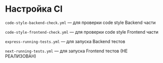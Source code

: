 # Настройка CI 

`code-style-backend-check.yml` &mdash; для проверки code style Backend части

`code-style-frontend-check.yml` &mdash; для проверки code style Frontend части

`express-running-tests.yml` &mdash; для запуска Backend тестов

`next-running-tests.yml` &mdash; для запуска Frontend тестов (НЕ РЕАЛИЗОВАН)